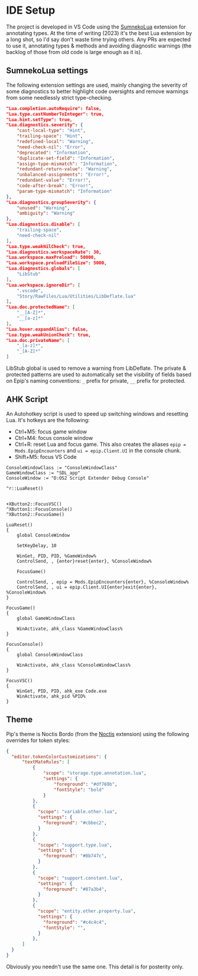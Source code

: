 # IDE Setup
The project is developed in VS Code using the [SumnekoLua](https://github.com/LuaLS/lua-language-server) extension for annotating types. At the time of writing (2023) it's the best Lua extension by a long shot, so I'd say don't waste time trying others. Any PRs are expected to use it, annotating types & methods and avoiding diagnostic warnings (the backlog of those from old code is large enough as it is).

## SumnekoLua settings
The following extension settings are used, mainly changing the severity of some diagnostics to better highlight code oversights and remove warnings from some needlessly strict type-checking.

```json
"Lua.completion.autoRequire": false,
"Lua.type.castNumberToInteger": true,
"Lua.hint.setType": true,
"Lua.diagnostics.severity": {
    "cast-local-type": "Hint",
    "trailing-space": "Hint",
    "redefined-local": "Warning",
    "need-check-nil": "Error",
    "deprecated": "Information",
    "duplicate-set-field": "Information",
    "assign-type-mismatch": "Information",
    "redundant-return-value": "Warning",
    "unbalanced-assignments": "Error!",
    "redundant-value": "Error!",
    "code-after-break": "Error!",
    "param-type-mismatch": "Information"
},
"Lua.diagnostics.groupSeverity": {
    "unused": "Warning",
    "ambiguity": "Warning"
},
"Lua.diagnostics.disable": [
    "trailing-space",
    "need-check-nil"
],
"Lua.type.weakNilCheck": true,
"Lua.diagnostics.workspaceRate": 30,
"Lua.workspace.maxPreload": 50000,
"Lua.workspace.preloadFileSize": 5000,
"Lua.diagnostics.globals": [
    "LibStub"
],
"Lua.workspace.ignoreDir": [
    ".vscode",
    "Story/RawFiles/Lua/Utilities/LibDeflate.lua"
],
"Lua.doc.protectedName": [
    "__[A-Z]*",
    "__[a-z]*"
],
"Lua.hover.expandAlias": false,
"Lua.type.weakUnionCheck": true,
"Lua.doc.privateName": [
    "_[a-z]*",
    "_[A-Z]*"
]
```

LibStub global is used to remove a warning from LibDeflate. The private & protected patterns are used to automatically set the visibility of fields based on Epip's naming conventions: `_` prefix for private, `__` prefix for protected.

## AHK Script
An Autohotkey script is used to speed up switching windows and resetting Lua. It's hotkeys are the following:

- Ctrl+M5: focus game window
- Ctrl+M4: focus console window
- Ctrl+R: reset Lua and focus game. This also creates the aliases `epip = Mods.EpipEncounters` and `ui = epip.Client.UI` in the console chunk.
- Shift+M5: focus VS Code

```ahk
ConsoleWindowClass := "ConsoleWindowClass"
GameWindowClass := "SDL_app"
ConsoleWindow := "D:OS2 Script Extender Debug Console"

^r::LuaReset()


+XButton2::FocusVSC()
^XButton1::FocusConsole()
^XButton2::FocusGame()

LuaReset()
{
    global ConsoleWindow

    SetKeyDelay, 10

    WinGet, PID, PID, %GameWindow%
    ControlSend, , {enter}reset{enter}, %ConsoleWindow%

    FocusGame()

    ControlSend, , epip = Mods.EpipEncounters{enter}, %ConsoleWindow%
    ControlSend, , ui = epip.Client.UI{enter}exit{enter}, %ConsoleWindow%
}

FocusGame()
{
    global GameWindowClass

    WinActivate, ahk_class %GameWindowClass%
}

FocusConsole()
{
    global ConsoleWindowClass

    WinActivate, ahk_class %ConsoleWindowClass%
}

FocusVSC()
{
    WinGet, PID, PID, ahk_exe Code.exe
    WinActivate, ahk_pid %PID%
}
```

## Theme
Pip's theme is Noctis Bordo (from the [Noctis](https://marketplace.visualstudio.com/items?itemName=liviuschera.noctis) extension) using the following overrides for token styles:

```json
{
  "editor.tokenColorCustomizations": {
      "textMateRules": [
          {
              "scope": "storage.type.annotation.lua",
              "settings": {
                  "foreground": "#df769b",
                  "fontStyle": "bold"
              }
          },
          {
            "scope": "variable.other.lua",
            "settings": {
              "foreground": "#cbbec2",
            }
          },
          {
            "scope": "support.type.lua",
            "settings": {
              "foreground": "#8b747c",
            }
          },
          {
            "scope": "support.constant.lua",
            "settings": {
              "foreground": "#87a3b4",
            }
          },
          {
            "scope": "entity.other.property.lua",
            "settings": {
              "foreground": "#c4c4c4",
              "fontStyle": "",
            }
          },
      ]
  }
}
```

Obviously you needn't use the same one. This detail is for posterity only.